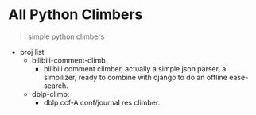 # All Python Climbers
> simple python climbers
* proj list
  * bilibili-comment-climb
    * bilibili comment climber, actually a simple json parser, a simpilizer, ready to combine with django to do an offline ease-search.
  * dblp-climb:
    * dblp ccf-A conf/journal res climber.